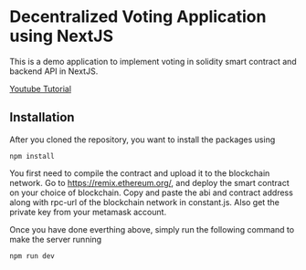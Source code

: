 # Decentralized Voting Application using NextJS

This is a demo application to implement voting in solidity smart contract and backend API in NextJS. 

[Youtube Tutorial](https://youtu.be/xQ_kiTvRJA0)


## Installation

After you cloned the repository, you want to install the packages using

```shell
npm install
```

You first need to compile the contract and upload it to the blockchain network. Go to https://remix.ethereum.org/, and deploy the smart contract on your choice of blockchain. Copy and paste the abi and contract address along with rpc-url of the blockchain network in constant.js. Also get the private key from your metamask account. 


Once you have done everthing above, simply run the following command to make the server running

```shell
npm run dev
```
